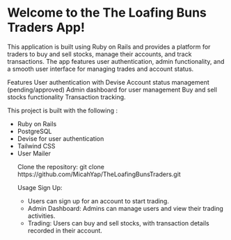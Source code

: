 <h1>Welcome to the The Loafing Buns Traders App!</h1> 
<p>This application is built using Ruby on Rails and provides a platform for traders to buy and sell stocks, manage their accounts, and track transactions. The app features user authentication, admin functionality, and a smooth user interface for managing trades and account status.</p>

<p>Features User authentication with Devise Account status management (pending/approved) Admin dashboard for user management Buy and sell stocks functionality Transaction tracking.</p>

<p>This project is built with the following :</p>
<ul>
  <li>Ruby on Rails</li>
  <li>PostgreSQL</li>
  <li>Devise for user authentication</li>
  <li>Tailwind CSS</li>
  <li>User Mailer</li>

<p>Clone the repository: git clone https://github.com/MicahYap/TheLoafingBunsTraders.git</p>


<p>Usage Sign Up:</p>
<ul>
  <li>Users can sign up for an account to start trading.</li>
  <li>Admin Dashboard: Admins can manage users and view their trading activities.</li>
  <li>Trading: Users can buy and sell stocks, with transaction details recorded in their account.</li>
